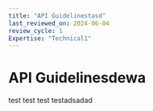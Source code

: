 ```yaml
---
title: "API Guidelinestasd"
last_reviewed_on: 2024-06-04
review_cycle: 1
Expertise: "Technical1"
---
```

# API Guidelinesdewa

test test test testadsadad
